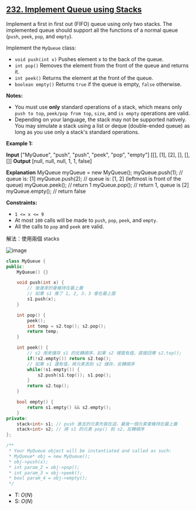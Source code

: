 ## [232\. Implement Queue using Stacks](https://leetcode.com/problems/implement-queue-using-stacks/)

Implement a first in first out (FIFO) queue using only two stacks. The implemented queue should support all the functions of a normal queue (`push`, `peek`, `pop`, and `empty`).

Implement the `MyQueue` class:

- `void push(int x)` Pushes element x to the back of the queue.
- `int pop()` Removes the element from the front of the queue and returns it.
- `int peek()` Returns the element at the front of the queue.
- `boolean empty()` Returns `true` if the queue is empty, `false` otherwise.

**Notes:**

- You must use **only** standard operations of a stack, which means only `push to top`, `peek/pop from top`, `size`, and `is empty` operations are valid.
- Depending on your language, the stack may not be supported natively. You may simulate a stack using a list or deque (double-ended queue) as long as you use only a stack's standard operations.

**Example 1:**

**Input**
\["MyQueue", "push", "push", "peek", "pop", "empty"\]
\[\[\], \[1\], \[2\], \[\], \[\], \[\]\]
**Output**
\[null, null, null, 1, 1, false\]

**Explanation**
MyQueue myQueue = new MyQueue();
myQueue.push(1); // queue is: \[1\]
myQueue.push(2); // queue is: \[1, 2\] (leftmost is front of the queue)
myQueue.peek(); // return 1
myQueue.pop(); // return 1, queue is \[2\]
myQueue.empty(); // return false

**Constraints:**

- `1 <= x <= 9`
- At most `100` calls will be made to `push`, `pop`, `peek`, and `empty`.
- All the calls to `pop` and `peek` are valid.

解法：使用兩個 stacks

![image](https://leetcode.com/media/original_images/232_queue_using_stacksBPush.png)

```cpp
class MyQueue {
public:
    MyQueue() {}

    void push(int x) {
        // 後進來的會維持在最上層
        // 如果 s1 推了 1, 2, 3，3 會在最上面
        s1.push(x);
    }

    int pop() {
        peek();
        int temp = s2.top(); s2.pop();
        return temp;
    }

    int peek() {
        // s2 用來儲存 s1 的反轉順序，如果 s2 裡面有值，直接回傳 s2.top();
        if(!s2.empty()) return s2.top();
        // 如果 s1 還有值，將元素丟到 s2 儲存，反轉順序
        while(!s1.empty()) {
            s2.push(s1.top()); s1.pop();
        }
        return s2.top();
    }

    bool empty() {
        return s1.empty() && s2.empty();
    }
private:
    stack<int> s1; // push 進去的元素先裝在這，最後一個元素會維持在最上層
    stack<int> s2; // 將 s1 的元素 pop() 到 s2，反轉順序
};

/**
 * Your MyQueue object will be instantiated and called as such:
 * MyQueue* obj = new MyQueue();
 * obj->push(x);
 * int param_2 = obj->pop();
 * int param_3 = obj->peek();
 * bool param_4 = obj->empty();
 */
```


- T: $O(N)$
- S: $O(N)$

